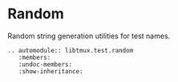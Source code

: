 # Random

Random string generation utilities for test names.

```{eval-rst}
.. automodule:: libtmux.test.random
   :members:
   :undoc-members:
   :show-inheritance:
``` 